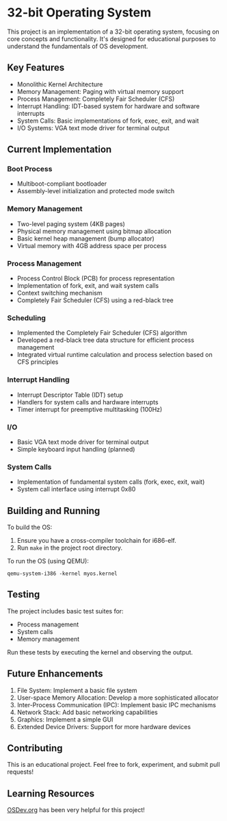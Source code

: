 # 32-bit Operating System

This project is an implementation of a 32-bit operating system, focusing on core concepts and functionality. It's designed for educational purposes to understand the fundamentals of OS development.

## Key Features

- Monolithic Kernel Architecture
- Memory Management: Paging with virtual memory support
- Process Management: Completely Fair Scheduler (CFS)
- Interrupt Handling: IDT-based system for hardware and software interrupts
- System Calls: Basic implementations of fork, exec, exit, and wait
- I/O Systems: VGA text mode driver for terminal output

## Current Implementation

### Boot Process
- Multiboot-compliant bootloader
- Assembly-level initialization and protected mode switch

### Memory Management
- Two-level paging system (4KB pages)
- Physical memory management using bitmap allocation
- Basic kernel heap management (bump allocator)
- Virtual memory with 4GB address space per process

### Process Management
- Process Control Block (PCB) for process representation
- Implementation of fork, exit, and wait system calls
- Context switching mechanism
- Completely Fair Scheduler (CFS) using a red-black tree

### Scheduling
- Implemented the Completely Fair Scheduler (CFS) algorithm
- Developed a red-black tree data structure for efficient process management
- Integrated virtual runtime calculation and process selection based on CFS principles

### Interrupt Handling
- Interrupt Descriptor Table (IDT) setup
- Handlers for system calls and hardware interrupts
- Timer interrupt for preemptive multitasking (100Hz)

### I/O
- Basic VGA text mode driver for terminal output
- Simple keyboard input handling (planned)

### System Calls
- Implementation of fundamental system calls (fork, exec, exit, wait)
- System call interface using interrupt 0x80

## Building and Running

To build the OS:
1. Ensure you have a cross-compiler toolchain for i686-elf.
2. Run `make` in the project root directory.

To run the OS (using QEMU):
```
qemu-system-i386 -kernel myos.kernel
```

## Testing

The project includes basic test suites for:
- Process management
- System calls
- Memory management

Run these tests by executing the kernel and observing the output.

## Future Enhancements

1. File System: Implement a basic file system
2. User-space Memory Allocation: Develop a more sophisticated allocator
3. Inter-Process Communication (IPC): Implement basic IPC mechanisms
4. Network Stack: Add basic networking capabilities
5. Graphics: Implement a simple GUI
6. Extended Device Drivers: Support for more hardware devices

## Contributing

This is an educational project. Feel free to fork, experiment, and submit pull requests!

## Learning Resources

[OSDev.org](https://wiki.osdev.org/Main_Page) has been very helpful for this project!